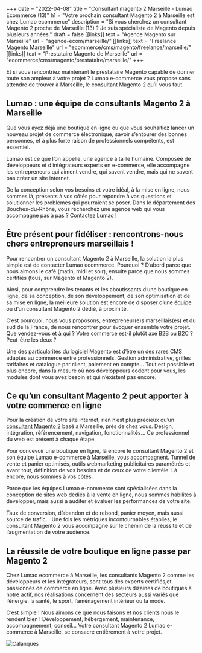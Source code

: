 +++
date = "2022-04-08"
title = "Consultant magento 2 Marseille - Lumao Ecommerce (13)"
h1 = "Votre prochain consultant Magento 2 à Marseille est chez Lumao ecommerce"
description = "Si vous cherchez un consultant Magento 2 proche de Marseille (13) ?  Je suis spécialiste de Magento depuis plusieurs années."
draft = false
[[links]]
    text = "Agence Magento sur Marseille"
    url = "agence-ecom/marseille/"
[[links]]
    text = "Freelance Magento Marseille"
    url = "ecommerce/cms/magento/freelance/marseille/"
[[links]]
    text = "Prestataire Magento de Marseille"
    url = "ecommerce/cms/magento/prestataire/marseille/"
+++

Et si vous rencontriez maintenant le prestataire Magento capable de donner toute son ampleur à votre projet ? Lumao e-commerce vous propose sans attendre de trouver à Marseille, le consultant Magento 2 qu’il vous faut.

## Lumao : une équipe de consultants Magento 2 à Marseille
Que vous ayez déjà une boutique en ligne ou que vous souhaitiez lancer un nouveau projet de commerce électronique, savoir s’entourer des bonnes personnes, et à plus forte raison de professionnels compétents, est essentiel.

Lumao est ce que l’on appelle, une agence à taille humaine. Composée de développeurs et d’intégrateurs experts en e-commerce, elle accompagne les entrepreneurs qui aiment vendre, qui savent vendre, mais qui ne savent pas créer un site internet.

De la conception selon vos besoins et votre idéal, à la mise en ligne, nous sommes là, présents à vos côtés pour répondre à vos questions et solutionner les problèmes qui pourraient se poser. Dans le département des Bouches-du-Rhône, vous recherchez une agence web qui vous accompagne pas à pas ? Contactez Lumao !

## Être présent pour fidéliser : rencontrons-nous chers entrepreneurs marseillais !
Pour rencontrer un consultant Magento 2 à Marseille, la solution la plus simple est de contacter Lumao ecommerce. Pourquoi ? D’abord parce que nous aimons le café (matin, midi et soir), ensuite parce que nous sommes certifiés (tous, sur Magento et Magento 2).

Ainsi, pour comprendre les tenants et les aboutissants d’une boutique en ligne, de sa conception, de son développement, de son optimisation et de sa mise en ligne, la meilleure solution est encore de disposer d’une équipe ou d’un consultant Magento 2 dédié, à proximité.

C’est pourquoi, nous vous proposons, entrepreneur(e)s marseillais(es) et du sud de la France, de nous rencontrer pour évoquer ensemble votre projet. Que vendez-vous et à qui ? Votre commerce est-il plutôt axé B2B ou B2C ? Peut-être les deux ?

Une des particularités du logiciel Magento est d’être un des rares CMS adaptés au commerce entre professionnels. Gestion administrative, grilles tarifaires et catalogue par client, paiement en compte… Tout est possible et plus encore, dans la mesure où nos développeurs codent pour vous, les modules dont vous avez besoin et qui n’existent pas encore.

## Ce qu’un consultant Magento 2 peut apporter à votre commerce en ligne
Pour la création de votre site internet, rien n’est plus précieux qu’un [consultant Magento 2](/ecommerce/cms/magento/consultant/) basé à Marseille, près de chez vous. Design, intégration, référencement, navigation, fonctionnalités… Ce professionnel du web est présent à chaque étape.

Pour concevoir une boutique en ligne, là encore le consultant Magento 2 et son équipe Lumao e-commerce à Marseille, vous accompagnent. Tunnel de vente et panier optimisés, outils webmarketing publicitaires paramétrés et avant tout, définition de vos besoins et de ceux de votre clientèle. Là encore, nous sommes à vos côtés.

Parce que les équipes Lumao e-commerce sont spécialisées dans la conception de sites web dédiés à la vente en ligne, nous sommes habilités à développer, mais aussi à auditer et évaluer les performances de votre site.

Taux de conversion, d’abandon et de rebond, panier moyen, mais aussi source de trafic… Une fois les métriques incontournables établies, le consultant Magento 2 vous accompagne sur le chemin de la réussite et de l’augmentation de votre audience.

## La réussite de votre boutique en ligne passe par Magento 2
Chez Lumao ecommerce à Marseille, les consultants Magento 2 comme les développeurs et les intégrateurs, sont tous des experts certifiés,et passionnés de commerce en ligne. Avec plusieurs dizaines de boutiques à notre actif, nos réalisations concernent des secteurs aussi variés que l’énergie, la santé, le sport, l’aménagement intérieur ou la mode.

C’est simple ! Nous aimons ce que nous faisons et nos clients nous le rendent bien ! Développement, hébergement, maintenance, accompagnement, conseil… Votre consultant Magento 2 Lumao e-commerce à Marseille, se consacre entièrement à votre projet.

<img class="animate zoomIn margin-auto" src="/images/ville/calanque-marseille.jpg" alt="Calanques" />
